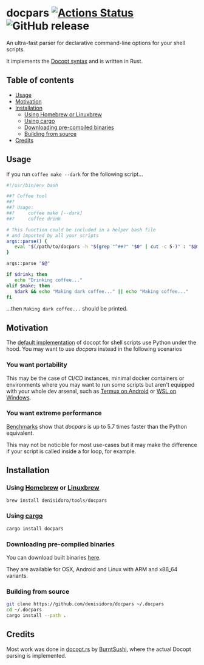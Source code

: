 # docpars [![Actions Status](https://github.com/denisidoro/docpars/workflows/CI/badge.svg)](https://github.com/denisidoro/docpars/actions) ![GitHub release](https://img.shields.io/github/v/release/denisidoro/docpars?include_prereleases)

An ultra-fast parser for declarative command-line options for your shell scripts.

It implements the [Docopt syntax](http://docopt.org/) and is written in Rust.

Table of contents
-----------------

   * [Usage](#usage)
   * [Motivation](#motivation)
   * [Installation](#installation)
      * [Using Homebrew or Linuxbrew](#using-homebrew-or-linuxbrew)
      * [Using cargo](#using-cargo)
      * [Downloading pre-compiled binaries](#downloading-pre-compiled-binaries)
      * [Building from source](#building-from-source)
   * [Credits](#credits)

Usage
------------

If you run `coffee make --dark` for the following script...
```bash
#!/usr/bin/env bash

##? Coffee tool
##?
##? Usage:
##?     coffee make [--dark]
##?     coffee drink

# This function could be included in a helper bash file 
# and imported by all your scripts
args::parse() {
   eval "$(/path/to/docpars -h "$(grep "^##?" "$0" | cut -c 5-)" : "$@")"
}

args::parse "$@"

if $drink; then
   echo "Drinking coffee..."
elif $make; then
   $dark && echo "Making dark coffee..." || echo "Making coffee..."
fi
```

...then `Making dark coffee...` should be printed.

Motivation
------------
The [default implementation](https://github.com/docopt/docopts) of docopt for shell scripts use Python under the hood. You may want to use *docpars* instead in the following scenarios

### You want portability

This may be the case of CI/CD instances, minimal docker containers or environments where you may want to run some scripts but aren't equipped with your whole dev arsenal, such as [Termux on Android](https://termux.com/) or [WSL on Windows](https://docs.microsoft.com/en-us/windows/wsl/install-win10).

### You want extreme performance

[Benchmarks](https://github.com/denisidoro/docpars/blob/master/docs/benchmark.md) show that *docpars* is up to 5.7 times faster than the Python equivalent.

This may not be noticible for most use-cases but it may make the difference if your script is called inside a for loop, for example.

Installation
------------

### Using [Homebrew](http://brew.sh/) or [Linuxbrew](http://linuxbrew.sh/)

```sh
brew install denisidoro/tools/docpars
```

### Using [cargo](https://github.com/rust-lang/cargo)

```bash
cargo install docpars
```

### Downloading pre-compiled binaries

You can download built binaries [here](https://github.com/denisidoro/docpars/releases/latest).

They are available for OSX, Android and Linux with ARM and x86_64 variants.

### Building from source

```bash
git clone https://github.com/denisidoro/docpars ~/.docpars
cd ~/.docpars
cargo install --path .
```

Credits
------------

Most work was done in [docopt.rs](https://github.com/docopt/docopt.rs) by [BurntSushi](https://github.com/BurntSushi), where the actual Docopt parsing is implemented.